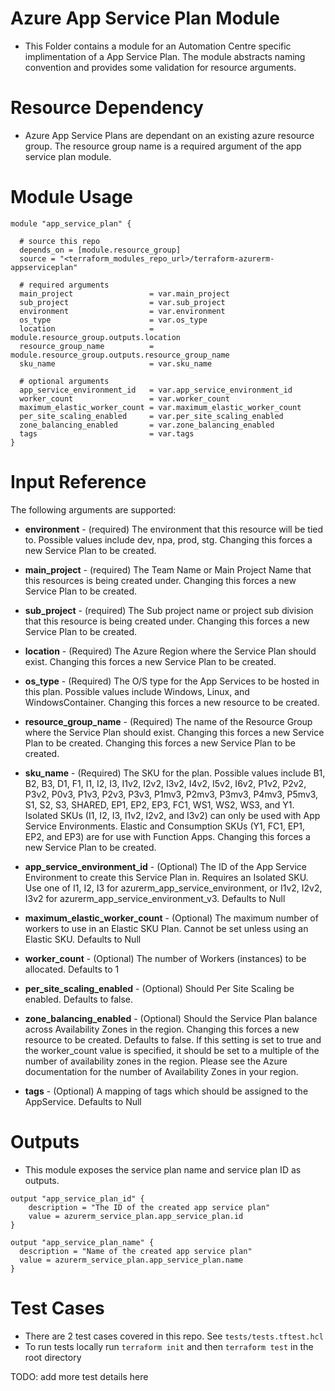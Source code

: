 # Azure App Service Plan Module
- This Folder contains a module for an Automation Centre specific implimentation of a App Service Plan. The module abstracts naming convention and provides some validation for resource arguments.

# Resource Dependency

- Azure App Service Plans are dependant on an existing azure resource group. The resource group name is a required argument of the app service plan module.

# Module Usage
```HCL
module "app_service_plan" {

  # source this repo
  depends_on = [module.resource_group]
  source = "<terraform_modules_repo_url>/terraform-azurerm-appserviceplan"
  
  # required arguments
  main_project                 = var.main_project
  sub_project                  = var.sub_project
  environment                  = var.environment
  os_type                      = var.os_type
  location                     = module.resource_group.outputs.location
  resource_group_name          = module.resource_group.outputs.resource_group_name
  sku_name                     = var.sku_name

  # optional arguments
  app_service_environment_id   = var.app_service_environment_id
  worker_count                 = var.worker_count
  maximum_elastic_worker_count = var.maximum_elastic_worker_count
  per_site_scaling_enabled     = var.per_site_scaling_enabled
  zone_balancing_enabled       = var.zone_balancing_enabled
  tags                         = var.tags
}
```

# Input Reference

The following arguments are supported:

- **environment** - (required) The environment that this resource will be tied to. Possible values include dev, npa, prod, stg. Changing this forces a new Service Plan to be created.

- **main_project** - (required) The Team Name or Main Project Name that this resources is being created under. Changing this forces a new Service Plan to be created.

- **sub_project** - (required) The Sub project name or project sub division that this resource is being created under. Changing this forces a new Service Plan to be created.

- **location** - (Required) The Azure Region where the Service Plan should exist. Changing this forces a new Service Plan to be created.

- **os_type** - (Required) The O/S type for the App Services to be hosted in this plan. Possible values include Windows, Linux, and WindowsContainer. Changing this forces a new resource to be created.

- **resource_group_name** - (Required) The name of the Resource Group where the Service Plan should exist. Changing this forces a new Service Plan to be created. Changing this forces a new Service Plan to be created.

- **sku_name** - (Required) The SKU for the plan. Possible values include B1, B2, B3, D1, F1, I1, I2, I3, I1v2, I2v2, I3v2, I4v2, I5v2, I6v2, P1v2, P2v2, P3v2, P0v3, P1v3, P2v3, P3v3, P1mv3, P2mv3, P3mv3, P4mv3, P5mv3, S1, S2, S3, SHARED, EP1, EP2, EP3, FC1, WS1, WS2, WS3, and Y1. Isolated SKUs (I1, I2, I3, I1v2, I2v2, and I3v2) can only be used with App Service Environments. Elastic and Consumption SKUs (Y1, FC1, EP1, EP2, and EP3) are for use with Function Apps. Changing this forces a new Service Plan to be created.

- **app_service_environment_id** - (Optional) The ID of the App Service Environment to create this Service Plan in. Requires an Isolated SKU. Use one of I1, I2, I3 for azurerm_app_service_environment, or I1v2, I2v2, I3v2 for azurerm_app_service_environment_v3. Defaults to Null

- **maximum_elastic_worker_count** - (Optional) The maximum number of workers to use in an Elastic SKU Plan. Cannot be set unless using an Elastic SKU. Defaults to Null

- **worker_count** - (Optional) The number of Workers (instances) to be allocated. Defaults to 1

- **per_site_scaling_enabled** - (Optional) Should Per Site Scaling be enabled. Defaults to false.

- **zone_balancing_enabled** - (Optional) Should the Service Plan balance across Availability Zones in the region. Changing this forces a new resource to be created. Defaults to false. If this setting is set to true and the worker_count value is specified, it should be set to a multiple of the number of availability zones in the region. Please see the Azure documentation for the number of Availability Zones in your region.

- **tags** - (Optional) A mapping of tags which should be assigned to the AppService. Defaults to Null

# Outputs

- This module exposes the service plan name and service plan ID as outputs.

```
output "app_service_plan_id" {
    description = "The ID of the created app service plan"
    value = azurerm_service_plan.app_service_plan.id
}

output "app_service_plan_name" {
  description = "Name of the created app service plan"
  value = azurerm_service_plan.app_service_plan.name
}
```

# Test Cases

- There are 2 test cases covered in this repo. See `tests/tests.tftest.hcl`
- To run tests locally run `terraform init` and then `terraform test` in the root directory 

TODO: add more test details here
```

